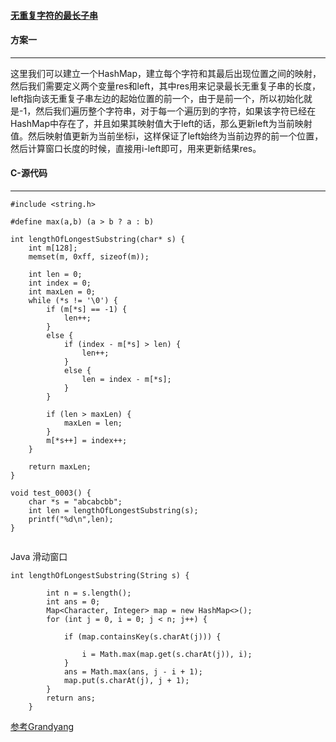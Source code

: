 #### [无重复字符的最长子串](https://leetcode-cn.com/problems/longest-substring-without-repeating-characters/)


#### 方案一
---
这里我们可以建立一个HashMap，建立每个字符和其最后出现位置之间的映射，然后我们需要定义两个变量res和left，其中res用来记录最长无重复子串的长度，left指向该无重复子串左边的起始位置的前一个，由于是前一个，所以初始化就是-1，然后我们遍历整个字符串，对于每一个遍历到的字符，如果该字符已经在HashMap中存在了，并且如果其映射值大于left的话，那么更新left为当前映射值。然后映射值更新为当前坐标i，这样保证了left始终为当前边界的前一个位置，然后计算窗口长度的时候，直接用i-left即可，用来更新结果res。

#### C-源代码
---
```
#include <string.h>

#define max(a,b) (a > b ? a : b)

int lengthOfLongestSubstring(char* s) {
    int m[128];
    memset(m, 0xff, sizeof(m));
    
    int len = 0;
    int index = 0;
    int maxLen = 0;
    while (*s != '\0') {
        if (m[*s] == -1) {
            len++;
        }
        else {
            if (index - m[*s] > len) {
                len++;
            }
            else {
                len = index - m[*s];
            }
        }
        
        if (len > maxLen) {
            maxLen = len;
        }
        m[*s++] = index++;
    }
    
    return maxLen;
}

void test_0003() {
    char *s = "abcabcbb";
    int len = lengthOfLongestSubstring(s);
    printf("%d\n",len);
}


```

Java 滑动窗口
```
int lengthOfLongestSubstring(String s) {
        
        int n = s.length();
        int ans = 0;
        Map<Character, Integer> map = new HashMap<>();
        for (int j = 0, i = 0; j < n; j++) {
        	
        	if (map.containsKey(s.charAt(j))) {
        		
        		i = Math.max(map.get(s.charAt(j)), i);
        	}
        	ans = Math.max(ans, j - i + 1);
        	map.put(s.charAt(j), j + 1);
        }
        return ans;
    }
```

[参考Grandyang](http://www.cnblogs.com/grandyang/p/4480780.html)